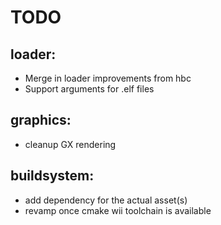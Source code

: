 # TODO

## loader:
- Merge in loader improvements from hbc
- Support arguments for .elf files

## graphics:
- cleanup GX rendering

## buildsystem:
- add dependency for the actual asset(s)
- revamp once cmake wii toolchain is available
